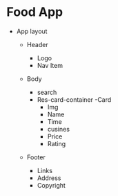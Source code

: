 # Food App

  - App layout
    - Header
        - Logo
        - Nav Item
    - Body
      - search
       - Res-card-container
          -Card
           - Img
           - Name
           - Time
           - cusines
           - Price
           - Rating
 
    - Footer
        - Links
        - Address
        - Copyright
 

